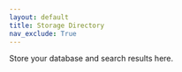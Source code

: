 ```yaml
---
layout: default
title: Storage Directory
nav_exclude: True
---
```


Store your database and search results here.
